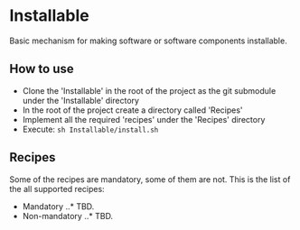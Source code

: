 # Installable

Basic mechanism for making software or software components installable.

## How to use

- Clone the 'Installable' in the root of the project as the git submodule under the 'Installable' directory
- In the root of the project create a directory called 'Recipes'
- Implement all the required 'recipes' under the 'Recipes' directory
- Execute: `sh Installable/install.sh`

## Recipes

Some of the recipes are mandatory, some of them are not. This is the list of the all supported recipes:

- Mandatory
..* TBD.
- Non-mandatory
..* TBD.
